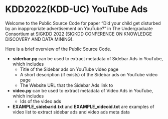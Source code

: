 # KDD2022(KDD-UC) YouTube Ads
Welcome to the Public Source Code for paper “Did your child get disturbed by an inappropriate advertisement on YouTube?” in The Undergraduate Consortium at SIGKDD 2022 (SIGKDD CONFERENCE ON KNOWLEDGE DISCOVERY AND DATA MINING).

Here is a brief overview of the Public Source Code.
- **siderbar.py** can be used to extract metadata of Sidebar Ads in YouTube, which includes
   - Title of the Sidebar ads on YouTube video page
   - A short description (if exists) of the Sidebar ads on YouTube video page
   - The Website URL that the Sidebar Ads link to 
- **video.py** can be used to extract metadata of Video Ads in YouTube, which includes
  - Ids of the video ads
- **EXAMPLE_sidebarid.txt** and **EXAMPLE_videoid.txt** are examples of video list to extract sidebar ads and video ads meta data




